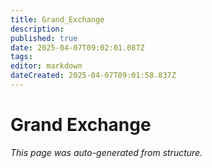 ```yaml
---
title: Grand_Exchange
description: 
published: true
date: 2025-04-07T09:02:01.087Z
tags: 
editor: markdown
dateCreated: 2025-04-07T09:01:58.837Z
---
```


# Grand Exchange

*This page was auto-generated from structure.*
